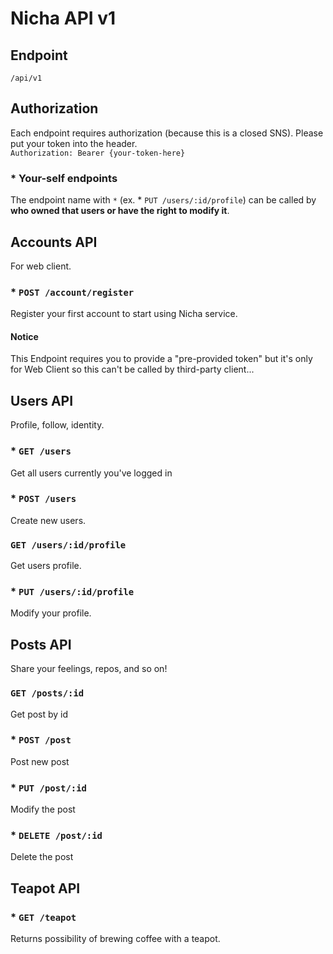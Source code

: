 # Nicha API v1

## Endpoint
`/api/v1`

## Authorization
Each endpoint requires authorization (because this is a closed SNS). Please put your token into the header.  
`Authorization: Bearer {your-token-here}`

### * Your-self endpoints
The endpoint name with `*` (ex. * `PUT /users/:id/profile`) can be called by **who owned that users or have the right to modify it**. 

## Accounts API
For web client.

### * `POST /account/register`
Register your first account to start using Nicha service.

#### Notice
This Endpoint requires you to provide a "pre-provided token" but it's only for Web Client so this can't be called by third-party client...


## Users API
Profile, follow, identity.

### * `GET /users`
Get all users currently you've logged in

### * `POST /users`
Create new users.

### `GET /users/:id/profile`
Get users profile.

### * `PUT /users/:id/profile`
Modify your profile.

## Posts API
Share your feelings, repos, and so on!

### `GET /posts/:id`
Get post by id

### * `POST /post`
Post new post

### * `PUT /post/:id`
Modify the post 

### * `DELETE /post/:id`
Delete the post

## Teapot API

### * `GET /teapot`
Returns possibility of brewing coffee with a teapot.
